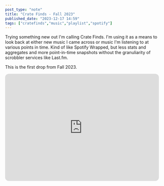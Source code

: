 ```yaml
---
post_type: "note" 
title: "Crate Finds - Fall 2023"
published_date: "2023-12-17 14:59"
tags: ["cratefinds","music","playlist","spotify"]
---
```


Trying something new out I'm calling Crate Finds. I'm using it as a means to look back at either new music I came across or music I'm listening to at various points in time. Kind of like Spotify Wrapped, but less stats and aggregates and more point-in-time snapshots without the granuliarity of scrobbler services like Last.fm.

This is the first drop from Fall 2023.

<iframe style="border-radius:12px" src="https://open.spotify.com/embed/playlist/23TDgK6Duz53KFMo02Vh25?utm_source=generator" width="100%" height="352" frameBorder="0" allowfullscreen="" allow="autoplay; clipboard-write; encrypted-media; fullscreen; picture-in-picture" loading="lazy"></iframe>